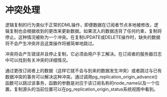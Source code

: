 # 冲突处理<a name="ZH-CN_TOPIC_0289900926"></a>

逻辑复制的行为类似于正常的DML操作，即便数据在订阅者节点本地被修改，逻辑复制也会根据收到的更改来更新数据。如果流入的数据违背了任何约束，复制将停止。这种情况被称为一个冲突。在复制UPDATE或DELETE操作时，缺失的数据将不会产生冲突并且这类操作将被简单地跳过。

冲突将会产生错误并且停止复制，它必须由用户手工解决。在订阅者的服务器日志中可以找到有关冲突的详细情况。

通过更改订阅者上的数据（这样它就不会与到来的数据发生冲突）或者跳过与已有数据冲突的事务可以解决这种冲突。通过调用pg_replication_origin_advance()函数可以跳过该事务，函数的参数是对应于该订阅名称的node_name以及一个位置。复制源头的当前位置可以在pg_replication_origin_status系统视图中看到。